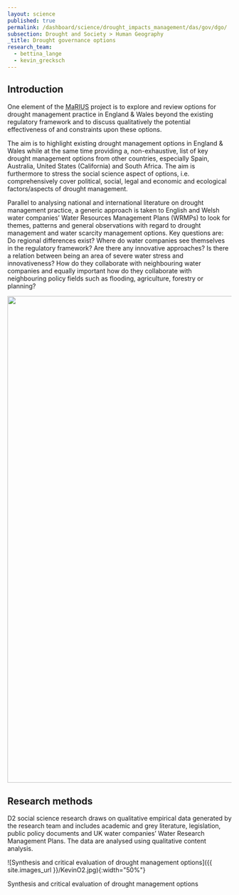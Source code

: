```yaml
---
layout: science
published: true
permalink: /dashboard/science/drought_impacts_management/das/gov/dgo/
subsection: Drought and Society > Human Geography
_title: Drought governance options
research_team:
  - bettina_lange
  - kevin_grecksch
---
```


## Introduction 

One element of the <abbr title="Managing the Risks, Impacts and Uncertainties of drought and water Scarcity">MaRIUS</abbr> project is to explore and review options for drought management practice in England & Wales beyond the existing regulatory framework and to discuss qualitatively the potential effectiveness of and constraints upon these options.

The aim is to highlight existing drought management options in England & Wales while at the same time providing a, non-exhaustive, list of key drought management options from other countries, especially  Spain, Australia, United States (California) and South Africa. The aim is furthermore to stress the social science aspect of options, i.e. comprehensively cover political, social, legal and economic and ecological factors/aspects of drought management.

Parallel to analysing national and international literature on drought management practice, a generic approach is taken to English and Welsh water companies’ Water Resources Management Plans (WRMPs) to look for themes, patterns and general observations with regard to drought management and water scarcity management options. Key questions are: Do regional differences exist? Where do water companies see themselves in the regulatory framework? Are there any innovative approaches? Is there a relation between being an area of severe water stress and innovativeness? How do they collaborate with neighbouring water companies and equally important how do they collaborate with neighbouring policy fields such as flooding, agriculture, forestry or planning?

<img src="{{ site.images_url }}/KevinO1.jpg" border="0" width="1446" height="1091" orgWidth="1446" orgHeight="1091" usemap="#image-map" alt="" class="center-block img-responsive" id="image-map" />
<map name="image-map">
		<area id="droughtorders" alt="Drought orders" title="Drought orders" href="#image-map" shape="rect" coords="1254,249,1422,289" data-content="A drought order, issued by the Secretary of State (DEFRA) or the Welsh Minister, authorises increased abstraction from the environment by water companies or any other abstractor in order to meet statutory duties for public water supply. It can also restrict the demand from commercial water users or limit abstraction by a water company or the EA." style="outline:none;" />
		<area id="droughtpermit" alt="Drought permit" title="Drought permit" href="#" shape="rect" coords="1255,291,1423,328" data-content="A drought permit, issued by the EA, enables to increase supply of water abstracted from the natural environment." style="outline:none;" />
		<area id="droughtplan" alt="Drought plan" title="Drought plan" href="#" shape="rect" coords="1254,160,1420,243" data-content="Drought plans cover the range of actions necessary to deal with various drought situations. They set out how a water company will continue to meet its duties to supply water during drought periods with as little recourse as possible to drought permits or drought orders." style="outline:none;" />
		<area id="tubs" alt="TUBs" title="TUBs" href="#" shape="rect" coords="1255,475,1421,511" data-content="Water companies can implement temporary water use restrictions under their own powers. These restrictions are temporary measures that reduce the demand for water and are usually one of the first steps a water company can take to protect its supplies during a drought. The water company does not require any approvals to restrict these uses of water but must run a period of public notice and allow for representation to be made before the restriction comes into force. Examples: watering gardens, cleaning a private motor vehicle." style="outline:none;" />
		<area id="emergencydroughtorders" alt="Emergency drought orders" title="Emergency drought orders" href="#" shape="rect" coords="1254,338,1420,399" data-content="Emergency Drought Orders may prohibit or limit the use of water for any purposes a water company considers appropriate. Water is supplied by means of standpipes or water tanks." style="outline:none;" />
		<area id="abstractionlicenses" alt="Abstraction licenses" title="Abstraction licenses" href="#" shape="rect" coords="1256,517,1420,597" data-content="Abstraction licences provide abstractors with a licence to take a fixed volume of water." style="outline:none;" />
		<area id="catchmentmanagement" alt="Catchment management" title="Catchment management" href="#" shape="rect" coords="7,716,173,774" data-content="A catchment-based approach looks at activities and issues in the catchment as a whole, rather than considering different aspects separately in different locations.  It involves bringing people together from different sectors to identify issues and agree priorities for action – and ultimately building local partnerships to put these actions in place." style="outline:none;" />
		<area id="soilwaterholdingcapacity" alt="Soil water holding capacity" title="Soil water holding capacity" href="#" shape="rect" coords="9,1007,174,1065" data-content="One of the main functions of soil is to store moisture and supply it to plants between rainfalls or irrigations. Evaporation from the soil surface, transpiration by plants and deep percolation combine to reduce soil moisture status between water applications. If the water content becomes too low, plants become stressed." style="outline:none;" />
		<area id="irrigationmanagement" alt="Irrigation management" title="Irrigation management" href="#" shape="rect" coords="9,935,174,993" data-content="Irrigation is the artificial exploitation and distribution of water at project level aiming at application of water at field level to agricultural crops in dry areas or in periods of scarce rainfall to assure or improve crop production." style="outline:none;" />
		<area id="droughtmonitoring" alt="Drought monitoring" title="Drought monitoring" href="#" shape="rect" coords="199,1003,369,1061" data-content="Early-warning systems supported by data networks, data sharing, forecasts, SPI, etc." style="outline:none;" />
		<area id="agriculturalinsurance" alt="Agricultural insurance" title="Agricultural insurance" href="#" shape="rect" coords="9,641,173,699" data-content="Agricultural insurance covers yield losses caused by droughts." style="outline:none;" />
		<area id="reducingwaterintensivecrops" alt="Reducing water intensive crops" title="Reducing water intensive crops" href="#" shape="rect" coords="9,788,173,846" data-content="Reducing water intensive crops means giving preference to crops that use less water in water scarce regions." style="outline:none;" />
		<area id="environmentalwaterbudgets" alt="Environmental water budgets" title="Environmental water budgets" href="#" shape="rect" coords="201,862,368,923" data-content="Environmental water budgets account for the inputs, outputs, and changes in the amount of water by breaking the water cycle down into components." style="outline:none;" />
		<area id="indigenouscrops" alt="Indigenous crops" title="Indigenous crops" href="#" shape="rect" coords="8,864,174,925" data-content="Indigenous crops have their origin in the area they are grown in." style="outline:none;" />
		<area id="hydrologicaloutlooks" alt="Hydrological outlooks" title="Hydrological outlooks" href="#" shape="rect" coords="202,931,368,992" data-content="Hydrological outlooks are based on observed data and projections and they present the UK water situation for the next 1-3 months and beyond." style="outline:none;" />
		<area id="waterexchangingcentres" alt="Water Exchanging Centres" title="Water Exchanging Centres" href="#" shape="rect" coords="219,504,385,587" data-content="Water Exchanging Centres offer and demand water use rights in periods of drought. Example: Spain." style="outline:none;" />
		<area id="droughtwaterbank" alt="Drought Water Bank" title="Drought Water Bank" href="#" shape="rect" coords="220,598,386,658" data-content="Drought Water Banks allow selling and buying of water." style="outline:none;" />
		<area id="watermarkets" alt="Water markets" title="Water markets" href="#" shape="rect" coords="414,574,580,613" data-content="Water markets provide a more flexible allocation of water. In the Murray-Darling Basin (Australia), the poster child for water markets, water licenses used to be tied to land but water markets allowed to get water you need from someone who already has a license. However, market rules need to reflect hydrological realities." style="outline:none;" />
		<area id="bulktransfer" alt="Bulk transfer" title="Bulk transfer" href="#" shape="rect" coords="663,665,829,702" data-content="Bulk transfer is the transfer of raw or treated water between two parties, for example water companies, and areas. Bulk transfer are usually subject to contracts between the two parties." style="outline:none;" />
		<area id="sharewater" alt="Share water" title="Share water" href="#" shape="rect" coords="662,617,828,654" data-content="Sharing water encompasses a wider concept than bulk transfers. Sharing water can mean voluntary sharing of water resources across areas or sharing and (re)using water for different purposes, i.e. irrigation, production processes." style="outline:none;" />
		<area id="greywaterreusebythirdparties" alt="Grey water reuse by third parties" title="Grey water reuse by third parties" href="#" shape="rect" coords="975,499,1141,560" data-content="In this special case third party suppliers, who for example supply and treat water for a new housing development, invest in greywater reuse schemes thereby decreasing future bulk water transfers from the local statutory water supplier." style="outline:none;" />
		<area id="reusegreywater" alt="Reuse greywater" title="Reuse greywater" href="#" shape="rect" coords="976,571,1142,630" data-content="This process describes the utilisation of treated or untreated water for a variety of purposes. For example, household discharge could be reused for non-potable uses such as watering gardens." style="outline:none;" />
		<area id="explorenewsources" alt="Explore new sources" title="Explore new sources" href="#" shape="rect" coords="976,894,1142,953" data-content="This includes tapping into aquifers, new river abstraction points, or can go as far as transporting water from geographical distant regions by ship." style="outline:none;" />
		<area id="rainwaterharvesting" alt="Rainwater harvesting" title="Rainwater harvesting" href="#" shape="rect" coords="976,689,1142,771" data-content="Rainwater harvesting is the accumulation of rainwater for reuse (e.g. irrigation). This includes for example cisterns or collection from roofs." style="outline:none;" />
		<area id="reservoirs" alt="Reservoirs" title="Reservoirs" href="#" shape="rect" coords="976,853,1142,889" data-content="Reservoirs are artificially created lakes for storing water. Reservoirs are fed by rivers or glaciers and usually provide drinking water and irrigation water. Reservoirs and dams are also used to generate electricity through hydropower." style="outline:none;" />
		<area id="waterbutts" alt="Water butts" title="Water butts" href="#" shape="rect" coords="976,641,1142,677" data-content="A water butt or tank is used to collect rainwater runoff usually from rooftops. The collected water can be used for watering gardens for example." style="outline:none;" />
		<area id="tankeringbylorries" alt="Tankering by lorries" title="Tankering by lorries" href="#" shape="rect" coords="976,783,1142,842" data-content="This describes the provision of usually drinking water by means of water tanks in emergency situations." style="outline:none;" />
		<area id="desalination" alt="Desalination" title="Desalination" href="#" shape="rect" coords="976,1028,1142,1065" data-content="Desalination describes the process of removing salt from saline water (sea water, brackish water) either through thermal desalination or reverse osmosis. Desalination plants are energy intensive and so far in the UK only Thames Water operates a desalination plant for emergency purposes." style="outline:none;" />
		<area id="re-commissioning" alt="Re-commissioning" title="Re-commissioning" href="#" shape="rect" coords="977,961,1143,1019" data-content="Re-commissioning of sources is the process or reactivating previously closed down boreholes or other abstraction points. This could be the case for example if a groundwater aquifer has recharged." style="outline:none;" />
		<area id="aquiferstorageandrecovery" alt="Aquifer storage and recovery" title="Aquifer storage and recovery" href="#" shape="rect" coords="707,1004,873,1062" data-content="Aquifers storage and recovery is a process to convey water underground. Aquifer recharge replenishes groundwater stored in aquifers. Aquifer storage and recovery is used to store water and reuse it at a later stage." style="outline:none;" />
		<area id="lowerpumpsdeepenboreholes" alt="Lower pumps / deepen boreholes" title="Lower pumps / deepen boreholes" href="#" shape="rect" coords="709,909,875,990" data-content="This option is applied when the groundwater table drops below the level of the well pump." style="outline:none;" />
		<area id="mainspressurereductionpressuremanagement" alt="Mains pressure reduction / pressure management" title="Mains pressure reduction / pressure management" href="#" shape="rect" coords="1236,930,1402,1035" data-content="Pressure is the force that pushes water through pipes. Water companies apply pressure management to reduce leakage and thereby reduce the loss of water." style="outline:none;" />
		<area id="betterintegratednetwork" alt="Better integrated network" title="Better integrated network" href="#" shape="rect" coords="1236,763,1402,824" data-content="A better integrated network means improved links between water resource zones. This enables water suppliers to distribute water more efficiently and allocated it to where it is needed." style="outline:none;" />
		<area id="activeleakagecontrol" alt="Active leakage control" title="Active leakage control" href="#" shape="rect" coords="1235,845,1401,906" data-content="Active leakage control aims at prompting detection, localisation and repair of pipe burst, thus reducing possible damages to properties, minimise unplanned works, and reduce volume of lost water." style="outline:none;" />
		<area id="waterstewardship" alt="Water stewardship" title="Water stewardship" href="#" shape="rect" coords="13,355,179,416" data-content="Water stewardship describes the use of water that is based on social equality, sustainability, yet economically beneficial approach. It includes a wide variety of stakeholders and is catchment based." style="outline:none;" />
		<area id="waterefficiencycommunityfund" alt="Water Efficiency Community Fund" title="Water Efficiency Community Fund" href="#" shape="rect" coords="207,277,373,338" data-content="A water efficiency community fund provides devices and their installation in schools and other not-for-profit social organisations such as hospitals, councils and local services." style="outline:none;" />
		<area id="ownershipofcustomerssupplypipelines" alt="Ownership of customers supply pipelines" title="Ownership of customers supply pipelines" href="#" shape="rect" coords="13,192,179,274" data-content="The ownership of customer supply pipelines enables water companies to target leakage reduction according to their own strategies and timescales." style="outline:none;" />
		<area id="waterrights" alt="Water rights" title="Water rights" href="#" shape="rect" coords="13,142,179,179" data-content="A water right describes the right to use water from a source (e.g. groundwater, river, etc.)." style="outline:none;" />
		<area id="scarcitycharge" alt="Scarcity charge" title="Scarcity charge" href="#" shape="rect" coords="207,230,373,267" data-content="A scarcity charge would mean the price abstractors pay better reflects the environmental impact of water abstraction. If introduced, a higher price would be paid for water, which is abstracted from areas where there is less water available." style="outline:none;" />
		<area id="creatingwatersavingculture" alt="Creating water saving culture" title="Creating water saving culture" href="#" shape="rect" coords="207,161,373,221" data-content="A water saving culture promotes water efficiency and tackles issues of reduced supply and increased demand." style="outline:none;" />
		<area id="publicgoodschargeonwater" alt="Public goods charge on water" title="Public goods charge on water" href="#" shape="rect" coords="207,350,373,410" data-content="A public goods charge for water users funds improvements in water infrastructure and environmental protection and conservation and restoration and research." style="outline:none;" />
		<area id="droughtawarenessinformationcampaigns" alt="Drought awareness information campaigns" title="Drought awareness information campaigns" href="#" shape="rect" coords="209,25,375,145" data-content="A drought awareness campaign proactively promotes water efficient behaviour before and during a drought. This can take the form of educational measures or tangible items such as providing buckets for rainwater collecting." style="outline:none;" />
		<area id="euwaterframeworkdirective" alt="EU Water Framework Directive" title="EU Water Framework Directive" href="#" shape="rect" coords="928,267,1094,350" data-content="The EU Water Framework Directive is a comprehensive approach to address qualitative and quantitative issues with regard to water. It addresses chemical issues, promotes public participation and requires river basin management plans. The directive’s goal is to achieve a good ecological status of all European water bodies." style="outline:none;" />
		<area id="collaboratewithlocalauthorities" alt="Collaborate with local authorities and housing associations/ developers to ensure water saving in new developments" title="Collaborate with local authorities and housing associations/ developers to ensure water saving in new developments" href="#" shape="rect" coords="722,204,888,352" data-content="Collaboration between water companies and local councils and housing developers can make sure that new and refurbished housing benefits from the latest water saving technologies and appliances." style="outline:none;" />
		<area id="bettercollaborationamongwatercompanies" alt="Better collaboration among water companies and neighbouring policy sectors flooding, agriculture, forestry, housing, etc." title="Better collaboration among water companies and neighbouring policy sectors flooding, agriculture, forestry, housing, etc." href="#" shape="rect" coords="503,134,669,351" data-content="A better collaboration can ensure that policies are aligned and measures in one sector do not contradict measures in another sector. It also raises problem awareness among sectors and its stakeholders." style="outline:none;" />
		<area id="tariffs" alt="Tariffs" title="Tariffs" href="#" shape="rect" coords="733,513,899,552" data-content="Tariffs are a measure to incentivise efficient water usage. Water tariffs can be volumetric, i.e. metred, or a flat rate. With regard to consumption different model exist, for example increasing block tariffs, where tariffs increase with consumption." style="outline:none;" />
		<area id="watermetering" alt="Water metering" title="Water metering" href="#" shape="rect" coords="733,461,899,500" data-content="Charging customers according to use." style="outline:none;" />
		<area id="restorewetlands" alt="Restore wetlands" title="Restore wetlands" href="#" shape="rect" coords="439,1041,605,1077" data-content="The restoration of a wetland describes the return of an ecosystem to a close approximation of its condition prior to disturbance." style="outline:none;" />
		<area id="removedams" alt="Remove dams" title="Remove dams" href="#" shape="rect" coords="439,991,605,1027" data-content="Water stored in reservoirs is subject to evapotranspiration and there are more cost-effective ways to store water available. In addition, the removal of a dam can restore a negatively affected ecosystem." style="outline:none;" />
		<area id="droughttolerantlandscaping" alt="Drought tolerant landscaping" title="Drought tolerant landscaping" href="#" shape="rect" coords="439,919,605,978" data-content="Drought tolerant landscaping takes into account the ecological characteristics of each space. It includes using efficient irrigation, the use of native plants, use of succulents and strategic plant grouping." style="outline:none;" />
		<area id="sustainablelanduseplanning" alt="Sustainable land use planning" title="Sustainable land use planning" href="#" shape="rect" coords="439,843,605,902" data-content="Sustainable land use planning takes into account regional social, ecological and economic characteristics. For example, it takes into account population forecasts and planning is based on preserving the liveability and environmental protection." style="outline:none;" />
		<area id="integratewaterscarcityinplanning" alt="Integrate water scarcity in planning" title="Integrate water scarcity in planning" href="#" shape="rect" coords="439,770,605,829" data-content="Integrating water scarcity into planning means to acknowledge that water scarcity is part of life in a given area and thus, water scarcity should not be seen as a problem during emergencies but as a  constant condition." style="outline:none;" />
		<area id="waterefficiencycampaigns" alt="Water efficiency campaigns" title="Water efficiency campaigns" href="#" shape="rect" coords="14,290,180,349" data-content="Water efficiency campaigns aim at reducing water demand. They usually address private household customers but also aim business customers. Water efficiency campaigns use a variety of media -  print, audio-visual, social – or take the form of plays, games or roadshows. Another form of water efficiency campaigns is the provision of water saving devices to customers." style="outline:none;" />
		<area shape="rect" coords="1444,1089,1446,1091" alt="Image Map" data-content="" style="outline:none;" title="Image Map" href="#" />
</map>
<script src="{{ site.assets_url }}/js/jquery.rwdImageMaps.min.js"></script>
<script>
(function()
{
	$('img[usemap]').rwdImageMaps();
	$('area').on('click', function()
	{
		alert($(this).attr('title')+"\n"+$(this).data('content'));
	});
})();
</script>

## Research methods

D2 social science research draws on qualitative empirical data generated by the research team and includes academic and grey literature, legislation, public policy documents and UK water companies’ Water Research Management Plans. The data are analysed using qualitative content analysis.

![Synthesis and critical evaluation of drought management options]({{ site.images_url }}/KevinO2.jpg){:width="50%"}

Synthesis and critical evaluation of drought management options
